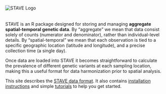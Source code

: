 
<img src="reference/figures/hex.png" alt="STAVE Logo" style="max-height: 250px; margin-top:50px; margin-bottom:20px;">

STAVE is an R package designed for storing and managing **aggregate
spatial-temporal genetic data**. By “aggregate” we mean that data consist solely
of counts (numerator and denominator), rather than individual-level details. By
“spatial-temporal” we mean that each observation is tied to a specific
geographic location (latitude and longitude), and a precise collection time (a
single day).

Once data are loaded into STAVE it becomes straightforward to
calculate the prevalence of different genetic variants at each sampling
location, making this a useful format for data harmonization prior to spatial
analysis.

This site describes the [STAVE data format](articles/relational_structure.html).
It also contains [installation instructions](articles/installation.html) and
simple [tutorials](articles/reading_in_data.html) to help you get started.

